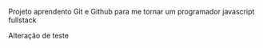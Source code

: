 Projeto aprendento Git e Github para me tornar um programador javascript fullstack


Alteração de teste
